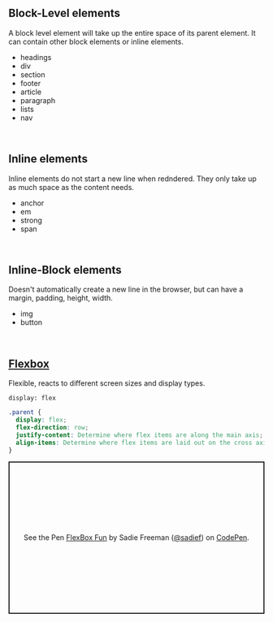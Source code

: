 ## Block-Level elements
A block level element will take up the entire space of its parent element. It can contain other block elements or inline elements.

* headings
* div
* section
* footer
* article
* paragraph
* lists
* nav

&nbsp;
## Inline elements
Inline elements do not start a new line when redndered. They only take up as much space as the content needs.

* anchor
* em
* strong
* span

&nbsp;
## Inline-Block elements
Doesn't automatically create a new line in the browser, but can have a margin, padding, height, width.


* img
* button

&nbsp;
## [Flexbox](https://css-tricks.com/snippets/css/a-guide-to-flexbox/)
Flexible, reacts to different screen sizes and display types.

`display: flex`

```css
.parent {
  display: flex;
  flex-direction: row;
  justify-content: Determine where flex items are along the main axis;
  align-items: Determine where flex items are laid out on the cross axis;
}
```

<p class="codepen" data-height="300" data-default-tab="result" data-slug-hash="XGXWPz" data-user="sadief" style="height: 300px; box-sizing: border-box; display: flex; align-items: center; justify-content: center; border: 2px solid; margin: 1em 0; padding: 1em;">
  <span>See the Pen <a href="https://codepen.io/sadief/pen/XGXWPz">
  FlexBox Fun</a> by Sadie Freeman (<a href="https://codepen.io/sadief">@sadief</a>)
  on <a href="https://codepen.io">CodePen</a>.</span>
</p>
<script async src="https://cpwebassets.codepen.io/assets/embed/ei.js"></script>
